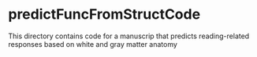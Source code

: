 # predictFuncFromStructCode

This directory contains code for a manuscrip that predicts reading-related responses based on white and gray matter anatomy
